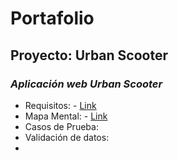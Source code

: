 # Portafolio
## Proyecto: Urban Scooter
### *Aplicación web Urban Scooter*
- Requisitos: - [Link](https://practicum-content.s3.us-west-1.amazonaws.com/new-markets/qa-final-project/Requisitos_de_aplicaciones_web.pdf)
- Mapa Mental: - [Link](https://drive.google.com/file/d/1Tlq_nlohLLor2G6BXbiNE60Pcda1g8IR/view?usp=drive_link)
- Casos de Prueba:
- Validación de datos:
- 
